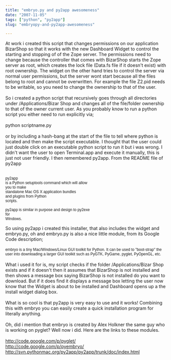 ```yaml
---
title: "embryo.py and py2app awesomeness"
date: "2007-11-05"
tags: ["python", "py2app"]
slug: "embryopy-and-py2app-awesomeness"

---
```


At work i created this script that changes permissions on our application BizarShop so that it works with the new Dashboard Widget to control the starting and stopping of of the Zope server. The permissions need to change because the controller that comes with BizarShop starts the Zope server as root, which creates the lock file (Data.fs file if it doesn't exist) with root ownership. The widget on the other hand tries to control the server via normal user permissions, but the server wont start because all the files belong to root and cannot be overwritten. For example the file Z2.pid needs to be writable, so you need to change the ownership to that of the user.<br /><br />So i created a python script that recursively goes through all directories under /Applications/Bizar Shop and changes all of the file/folder ownership to that of the owner current user. As you probably know to run a python script you either need to run explicitly via;<br /><br />python scriptname.py<br /><br />or by including a hash-bang at the start of the file to tell where python is located and then make the script executable. I thought that the user could just double click on an executable python script to run it but i was wrong.  I didn't want the user to open Terminal.app and execute it manually, this is just not user friendly. I then remembered py2app.  From the README file of py2app<br /><br /><pre><span style=";font-family:arial;font-size:85%;"  >py2app is a Python setuptools command which will allow<br />you to make standalone Mac OS X application bundles<br />and plugins from Python scripts.<br /><br />py2app is similar in purpose and design to py2exe for<br />Windows.</span><br /></pre>So using py2app i created this installer, that also includes the widget and embryo.py, oh and embryo.py is also a nice little module, from its Google Code description;<br /><br /><span style=";font-family:arial;font-size:85%;"  >embryo is a tiny Mac/Windows/Linux GUI toolkit for Python. It can be used to "boot-strap" the user into downloading a larger GUI toolkit such as PyGTK, PyGame, pyglet, PyOpenGL, etc.</span><br /><br />What i used it for is, my script checks if the folder /Applications/Bizar Shop exists and if it doesn't then it assumes that BizarShop is not installed and then shows a  message box saying BizarShop is not installed do you want to download.  But if it does find it displays a message box letting the user now know that the Widget is about to be installed and Dashboard opens up  a the install widget dialog box.<br /><br />What is so cool is that py2app is very easy to use  and it works! Combining this with embryo you can easily create a quick installation program for literally anything.<br /><br />Oh, did i mention that embryo is created by Alex Holkner  the same guy  who is working on pyglet? Well now i did. Here are the links to these modules.<br /><br /><a href="http://code.google.com/p/pyglet/">http://code.google.com/p/pyglet/</a><br /><a href="http://code.google.com/p/pyembryo/">http://code.google.com/p/pyembryo/</a><br /><a href="http://svn.pythonmac.org/py2app/py2app/trunk/doc/index.html">http://svn.pythonmac.org/py2app/py2app/trunk/doc/index.html</a>
<br /><br />
